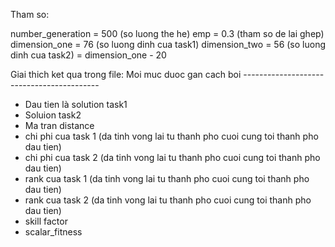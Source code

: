 Tham so:

number_generation = 500 (so luong the he)
emp = 0.3 (tham so de lai ghep)
dimension_one = 76 (so luong dinh cua task1)
dimension_two = 56 (so luong dinh cua task2) = dimension_one - 20


Giai thich ket qua trong file: Moi muc duoc gan cach boi ------------------------------------------

+	Dau tien là solution task1
+	Soluion task2
+	Ma tran distance
+ 	chi phi cua task 1 (da tinh vong lai tu thanh pho cuoi cung toi thanh pho dau tien)
+	chi phi cua task 2 (da tinh vong lai tu thanh pho cuoi cung toi thanh pho dau tien)
+ 	rank cua task 1 (da tinh vong lai tu thanh pho cuoi cung toi thanh pho dau tien)
+	rank cua task 2 (da tinh vong lai tu thanh pho cuoi cung toi thanh pho dau tien)
+ 	skill factor
+ 	scalar_fitness
